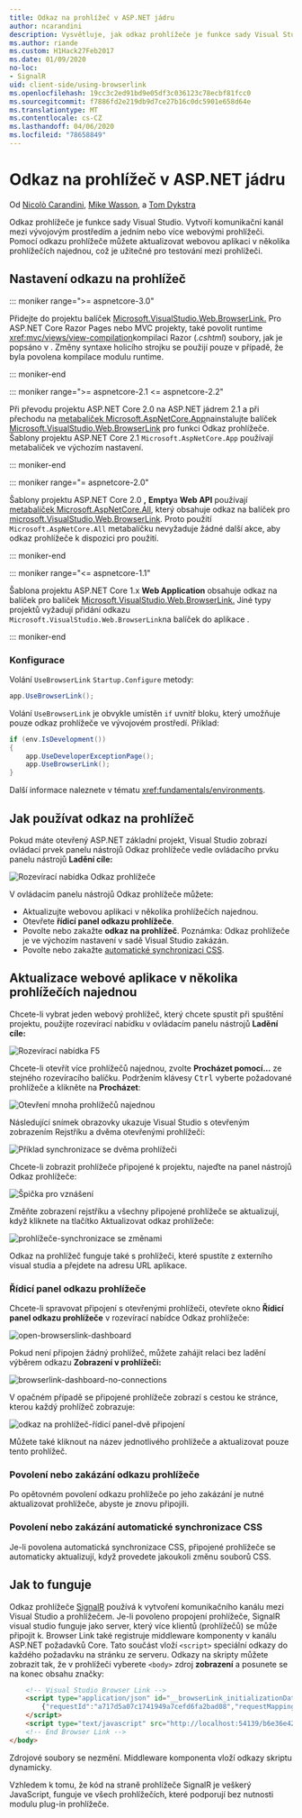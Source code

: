 ```yaml
---
title: Odkaz na prohlížeč v ASP.NET jádru
author: ncarandini
description: Vysvětluje, jak odkaz prohlížeče je funkce sady Visual Studio, která propojuje vývojové prostředí s jedním nebo více webových prohlížečů.
ms.author: riande
ms.custom: H1Hack27Feb2017
ms.date: 01/09/2020
no-loc:
- SignalR
uid: client-side/using-browserlink
ms.openlocfilehash: 19cc3c2ed91bd9e05df3c036123c78ecbf81fcc0
ms.sourcegitcommit: f7886fd2e219db9d7ce27b16c0dc5901e658d64e
ms.translationtype: MT
ms.contentlocale: cs-CZ
ms.lasthandoff: 04/06/2020
ms.locfileid: "78658849"
---
```

# <a name="browser-link-in-aspnet-core"></a>Odkaz na prohlížeč v ASP.NET jádru

Od [Nicolò Carandini](https://github.com/ncarandini), [Mike Wasson](https://github.com/MikeWasson), a [Tom Dykstra](https://github.com/tdykstra)

Odkaz prohlížeče je funkce sady Visual Studio. Vytvoří komunikační kanál mezi vývojovým prostředím a jedním nebo více webovými prohlížeči. Pomocí odkazu prohlížeče můžete aktualizovat webovou aplikaci v několika prohlížečích najednou, což je užitečné pro testování mezi prohlížeči.

## <a name="browser-link-setup"></a>Nastavení odkazu na prohlížeč

::: moniker range=">= aspnetcore-3.0"

Přidejte do projektu balíček [Microsoft.VisualStudio.Web.BrowserLink.](https://www.nuget.org/packages/Microsoft.VisualStudio.Web.BrowserLink/) Pro ASP.NET Core Razor Pages nebo MVC projekty, také povolit runtime <xref:mvc/views/view-compilation>kompilaci Razor (*.cshtml*) soubory, jak je popsáno v . Změny syntaxe holicího strojku se použijí pouze v případě, že byla povolena kompilace modulu runtime.

::: moniker-end

::: moniker range=">= aspnetcore-2.1 <= aspnetcore-2.2"

Při převodu projektu ASP.NET Core 2.0 na ASP.NET jádrem 2.1 a při přechodu na [metabalíček Microsoft.AspNetCore.App](xref:fundamentals/metapackage-app)nainstalujte balíček [Microsoft.VisualStudio.Web.BrowserLink](https://www.nuget.org/packages/Microsoft.VisualStudio.Web.BrowserLink/) pro funkci Odkaz prohlížeče. Šablony projektu ASP.NET Core 2.1 `Microsoft.AspNetCore.App` používají metabalíček ve výchozím nastavení.

::: moniker-end

::: moniker range="= aspnetcore-2.0"

Šablony projektu ASP.NET Core 2.0 **,** **Empty**a **Web API** používají [metabalíček Microsoft.AspNetCore.All](xref:fundamentals/metapackage), který obsahuje odkaz na balíček pro [microsoft.VisualStudio.Web.BrowserLink](https://www.nuget.org/packages/Microsoft.VisualStudio.Web.BrowserLink/). Proto použití `Microsoft.AspNetCore.All` metabalíčku nevyžaduje žádné další akce, aby odkaz prohlížeče k dispozici pro použití.

::: moniker-end

::: moniker range="<= aspnetcore-1.1"

Šablona projektu ASP.NET Core 1.x **Web Application** obsahuje odkaz na balíček pro balíček [Microsoft.VisualStudio.Web.BrowserLink.](https://www.nuget.org/packages/Microsoft.VisualStudio.Web.BrowserLink/) Jiné typy projektů vyžadují přidání odkazu `Microsoft.VisualStudio.Web.BrowserLink`na balíček do aplikace .

::: moniker-end

### <a name="configuration"></a>Konfigurace

Volání `UseBrowserLink` `Startup.Configure` metody:

```csharp
app.UseBrowserLink();
```

Volání `UseBrowserLink` je obvykle umístěn `if` uvnitř bloku, který umožňuje pouze odkaz prohlížeče ve vývojovém prostředí. Příklad:

```csharp
if (env.IsDevelopment())
{
    app.UseDeveloperExceptionPage();
    app.UseBrowserLink();
}
```

Další informace naleznete v tématu <xref:fundamentals/environments>.

## <a name="how-to-use-browser-link"></a>Jak používat odkaz na prohlížeč

Pokud máte otevřený ASP.NET základní projekt, Visual Studio zobrazí ovládací prvek panelu nástrojů Odkaz prohlížeče vedle ovládacího prvku panelu nástrojů **Ladění cíle:**

![Rozevírací nabídka Odkaz prohlížeče](using-browserlink/_static/browserLink-dropdown-menu.png)

V ovládacím panelu nástrojů Odkaz prohlížeče můžete:

* Aktualizujte webovou aplikaci v několika prohlížečích najednou.
* Otevřete **řídicí panel odkazu prohlížeče**.
* Povolte nebo zakažte **odkaz na prohlížeč**. Poznámka: Odkaz prohlížeče je ve výchozím nastavení v sadě Visual Studio zakázán.
* Povolte nebo zakažte [automatické synchronizaci CSS](#enable-or-disable-css-auto-sync).

## <a name="refresh-the-web-app-in-several-browsers-at-once"></a>Aktualizace webové aplikace v několika prohlížečích najednou

Chcete-li vybrat jeden webový prohlížeč, který chcete spustit při spuštění projektu, použijte rozevírací nabídku v ovládacím panelu nástrojů **Ladění cíle:**

![Rozevírací nabídka F5](using-browserlink/_static/debug-target-dropdown-menu.png)

Chcete-li otevřít více prohlížečů najednou, zvolte **Procházet pomocí...** ze stejného rozevíracího balíčku. Podržením klávesy <kbd>Ctrl</kbd> vyberte požadované prohlížeče a klikněte na **Procházet**:

![Otevření mnoha prohlížečů najednou](using-browserlink/_static/open-many-browsers-at-once.png)

Následující snímek obrazovky ukazuje Visual Studio s otevřeným zobrazením Rejstříku a dvěma otevřenými prohlížeči:

![Příklad synchronizace se dvěma prohlížeči](using-browserlink/_static/sync-with-two-browsers-example.png)

Chcete-li zobrazit prohlížeče připojené k projektu, najeďte na panel nástrojů Odkaz prohlížeče:

![Špička pro vznášení](using-browserlink/_static/hoover-tip.png)

Změňte zobrazení rejstříku a všechny připojené prohlížeče se aktualizují, když kliknete na tlačítko Aktualizovat odkaz prohlížeče:

![prohlížeče-synchronizace se změnami](using-browserlink/_static/browsers-sync-to-changes.png)

Odkaz na prohlížeč funguje také s prohlížeči, které spustíte z externího visual studia a přejdete na adresu URL aplikace.

### <a name="the-browser-link-dashboard"></a>Řídicí panel odkazu prohlížeče

Chcete-li spravovat připojení s otevřenými prohlížeči, otevřete okno **Řídicí panel odkazu prohlížeče** v rozevírací nabídce Odkaz prohlížeče:

![open-browserslink-dashboard](using-browserlink/_static/open-browserlink-dashboard.png)

Pokud není připojen žádný prohlížeč, můžete zahájit relaci bez ladění výběrem odkazu **Zobrazení v prohlížeči:**

![browserlink-dashboard-no-connections](using-browserlink/_static/browserlink-dashboard-no-connections.png)

V opačném případě se připojené prohlížeče zobrazí s cestou ke stránce, kterou každý prohlížeč zobrazuje:

![odkaz na prohlížeč-řídicí panel-dvě připojení](using-browserlink/_static/browserlink-dashboard-two-connections.png)

Můžete také kliknout na název jednotlivého prohlížeče a aktualizovat pouze tento prohlížeč.

### <a name="enable-or-disable-browser-link"></a>Povolení nebo zakázání odkazu prohlížeče

Po opětovném povolení odkazu prohlížeče po jeho zakázání je nutné aktualizovat prohlížeče, abyste je znovu připojili.

### <a name="enable-or-disable-css-auto-sync"></a>Povolení nebo zakázání automatické synchronizace CSS

Je-li povolena automatická synchronizace CSS, připojené prohlížeče se automaticky aktualizují, když provedete jakoukoli změnu souborů CSS.

## <a name="how-it-works"></a>Jak to funguje

Odkaz prohlížeče [SignalR](xref:signalr/introduction) používá k vytvoření komunikačního kanálu mezi Visual Studio a prohlížečem. Je-li povoleno propojení prohlížeče, SignalR visual studio funguje jako server, který více klientů (prohlížečů) se může připojit k. Browser Link také registruje middleware komponenty v kanálu ASP.NET požadavků Core. Tato součást vloží `<script>` speciální odkazy do každého požadavku na stránku ze serveru. Odkazy na skripty můžete zobrazit tak, že v prohlížeči vyberete `<body>` zdroj **zobrazení** a posunete se na konec obsahu značky:

```html
    <!-- Visual Studio Browser Link -->
    <script type="application/json" id="__browserLink_initializationData">
        {"requestId":"a717d5a07c1741949a7cefd6fa2bad08","requestMappingFromServer":false}
    </script>
    <script type="text/javascript" src="http://localhost:54139/b6e36e429d034f578ebccd6a79bf19bf/browserLink" async="async"></script>
    <!-- End Browser Link -->
</body>
```

Zdrojové soubory se nezmění. Middleware komponenta vloží odkazy skriptu dynamicky.

Vzhledem k tomu, že kód na straně prohlížeče SignalR je veškerý JavaScript, funguje ve všech prohlížečích, které podporují bez nutnosti modulu plug-in prohlížeče.
